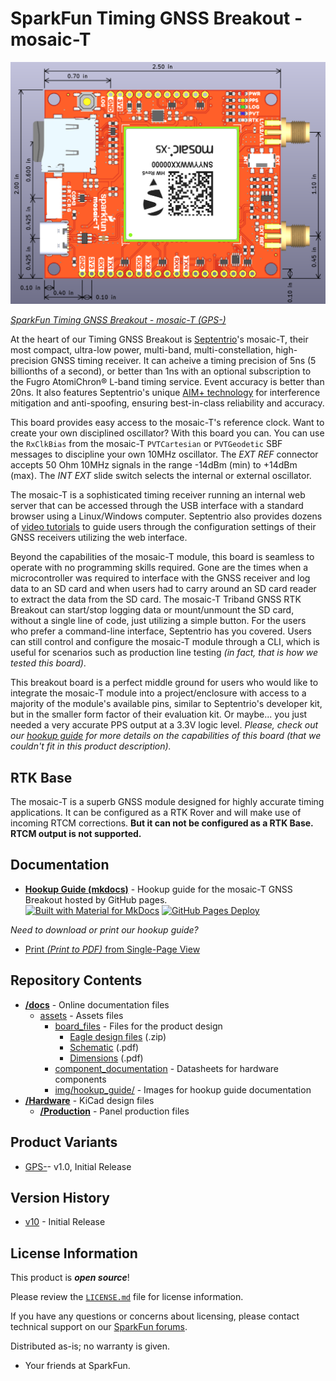SparkFun Timing GNSS Breakout - mosaic-T
========================================

[![SparkFun Timing GNSS Breakout - mosaic-T](./Hardware/Dimensions.png)](https://www.sparkfun.com/products/)

[*SparkFun Timing GNSS Breakout - mosaic-T (GPS-)*](https://www.sparkfun.com/products/)

At the heart of our Timing GNSS Breakout is [Septentrio](https://www.septentrio.com/en)'s mosaic-T, their most compact, ultra-low power, multi-band, multi-constellation, high-precision GNSS timing receiver. It can acheive a timing precision of 5ns (5 billionths of a second), or better than 1ns with an optional subscription to the Fugro AtomiChron® L-band timing service. Event accuracy is better than 20ns. It also features Septentrio's unique [AIM+ technology](https://www.septentrio.com/en/learn-more/advanced-positioning-technology/aim-jamming-protection) for interference mitigation and anti-spoofing, ensuring best-in-class reliability and accuracy.

This board provides easy access to the mosaic-T's reference clock. Want to create your own disciplined oscillator? With this board you can. You can use the ```RxClkBias``` from the mosaic-T ```PVTCartesian``` or ```PVTGeodetic``` SBF messages to discipline your own 10MHz oscillator. The *EXT REF* connector accepts 50 Ohm 10MHz signals in the range -14dBm (min) to +14dBm (max). The *INT EXT* slide switch selects the internal or external oscillator.

The mosaic-T is a sophisticated timing receiver running an internal web server that can be accessed through the USB interface with a standard browser using a Linux/Windows computer. Septentrio also provides dozens of [video tutorials](https://www.youtube.com/@SeptentrioGNSS/videos) to guide users through the configuration settings of their GNSS receivers utilizing the web interface.

Beyond the capabilities of the mosaic-T module, this board is seamless to operate with no programming skills required. Gone are the times when a microcontroller was required to interface with the GNSS receiver and log data to an SD card and when users had to carry around an SD card reader to extract the data from the SD card. The mosaic-T Triband GNSS RTK Breakout can start/stop logging data or mount/unmount the SD card, without a single line of code, just utilizing a simple button. For the users who prefer a command-line interface, Septentrio has you covered. Users can still control and configure the mosaic-T module through a CLI, which is useful for scenarios such as production line testing *(in fact, that is how we tested this board)*.

This breakout board is a perfect middle ground for users who would like to integrate the mosaic-T module into a project/enclosure with access to a majority of the module's available pins, similar to Septentrio's developer kit, but in the smaller form factor of their evaluation kit. Or maybe... you just needed a very accurate PPS output at a 3.3V logic level. *Please, check out our [hookup guide](https://docs.sparkfun.com/SparkFun_GNSS_mosaic-T) for more details on the capabilities of this board (that we couldn't fit in this product description).*

RTK Base
--------------
The mosaic-T is a superb GNSS module designed for highly accurate timing applications. It can be configured as a RTK Rover and will make use of incoming RTCM corrections. **But it can not be configured as a RTK Base. RTCM output is not supported.**

Documentation
--------------

* **[Hookup Guide (mkdocs)](http://docs.sparkfun.com/SparkFun_GNSS_mosaic-T/)** - Hookup guide for the mosaic-T GNSS Breakout hosted by GitHub pages.<br>
  [![Built with Material for MkDocs](https://img.shields.io/badge/Material_for_MkDocs-526CFE?logo=MaterialForMkDocs&logoColor=white)](https://squidfunk.github.io/mkdocs-material/) [![GitHub Pages Deploy](https://github.com/sparkfun/SparkFun_GNSS_mosaic-T/actions/workflows/mkdocs.yml/badge.svg)](https://github.com/sparkfun/SparkFun_GNSS_mosaic-T/actions/workflows/mkdocs.yml)


*Need to download or print our hookup guide?*

* [Print *(Print to PDF)* from Single-Page View](http://docs.sparkfun.com/SparkFun_GNSS_mosaic-T/print_view)

Repository Contents
-------------------

* **[/docs](/docs/)** - Online documentation files
    * [assets](/docs/assets/) - Assets files
        * [board_files](/docs/assets/board_files/) - Files for the product design
            * [Eagle design files](/docs/assets/board_files/eagle_files.zip) (.zip)
            * [Schematic](/docs/assets/board_files/schematic.pdf) (.pdf)
            * [Dimensions](/docs/assets/board_files/dimensions.pdf) (.pdf)
        * [component_documentation](/docs/assets/component_documentation/) - Datasheets for hardware components
        * [img/hookup_guide/](/docs/assets/img/hookup_guide/) - Images for hookup guide documentation
* **[/Hardware](/Hardware/)** - KiCad design files
    * **[/Production](/Hardware/Production/)** - Panel production files

Product Variants
----------------

* [GPS-](https://www.sparkfun.com/products/)- v1.0, Initial Release

Version History
---------------

* [v10](https://github.com/sparkfun/SparkFun_GNSS_mosaic-T/releases/tag/v10) - Initial Release


License Information
-------------------

This product is ***open source***!

Please review the [`LICENSE.md`](./LICENSE.md) file for license information.

If you have any questions or concerns about licensing, please contact technical support on our [SparkFun forums](https://forum.sparkfun.com/viewforum.php?f=152).

Distributed as-is; no warranty is given.

- Your friends at SparkFun.
